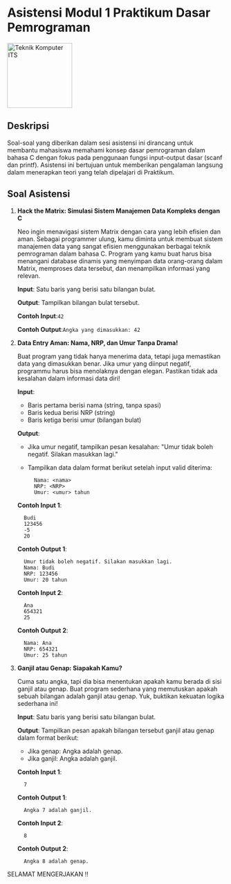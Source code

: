 # Asistensi Modul 1 Praktikum Dasar Pemrograman

<img src="https://www.its.ac.id/komputer/wp-content/uploads/sites/28/2018/03/image10.png" alt="Teknik Komputer ITS" width="150" height="150">

## Deskripsi

Soal-soal yang diberikan dalam sesi asistensi ini dirancang untuk membantu mahasiswa memahami konsep dasar pemrograman dalam bahasa C dengan fokus pada penggunaan fungsi input-output dasar (scanf dan printf). Asistensi ini bertujuan untuk memberikan pengalaman langsung dalam menerapkan teori yang telah dipelajari di Praktikum.

## Soal Asistensi

1. **Hack the Matrix: Simulasi Sistem Manajemen Data Kompleks dengan C**

   Neo ingin menavigasi sistem Matrix dengan cara yang lebih efisien dan aman. Sebagai programmer ulung, kamu diminta untuk membuat sistem manajemen data yang sangat efisien menggunakan berbagai teknik pemrograman dalam bahasa C. Program yang kamu buat harus bisa menangani database dinamis yang menyimpan data orang-orang dalam Matrix, memproses data tersebut, dan menampilkan informasi yang relevan.
   
      __Input__: Satu baris yang berisi satu bilangan bulat.

      __Output__: Tampilkan bilangan bulat tersebut.

   __Contoh Input__:`42`

   __Contoh Output__:`Angka yang dimasukkan: 42`


2. **Data Entry Aman: Nama, NRP, dan Umur Tanpa Drama!**

   Buat program yang tidak hanya menerima data, tetapi juga memastikan data yang dimasukkan benar. Jika umur yang diinput negatif, programmu harus bisa menolaknya dengan elegan. Pastikan tidak ada kesalahan dalam informasi data diri!

   __Input__:
   
      - Baris pertama berisi nama (string, tanpa spasi)
      - Baris kedua berisi NRP (string)
      - Baris ketiga berisi umur (bilangan bulat)

     __Output__:

      - Jika umur negatif, tampilkan pesan kesalahan: "Umur tidak boleh negatif. Silakan masukkan lagi."
      - Tampilkan data dalam format berikut setelah input valid diterima:
  
              Nama: <nama>
              NRP: <NRP>
              Umur: <umur> tahun

      __Contoh Input 1__:

         Budi
         123456
         -5
         20

      __Contoh Output 1__:

         Umur tidak boleh negatif. Silakan masukkan lagi.
         Nama: Budi
         NRP: 123456
         Umur: 20 tahun


      __Contoh Input 2__:

         Ana
         654321
         25


      __Contoh Output 2__:

         Nama: Ana
         NRP: 654321
         Umur: 25 tahun

4. **Ganjil atau Genap: Siapakah Kamu?**

   Cuma satu angka, tapi dia bisa menentukan apakah kamu berada di sisi ganjil atau genap. Buat program sederhana yang memutuskan apakah sebuah bilangan adalah ganjil atau genap. Yuk, buktikan kekuatan logika sederhana ini!

   __Input__: Satu baris yang berisi satu bilangan bulat.

   __Output__: Tampilkan pesan apakah bilangan tersebut ganjil atau genap dalam format berikut:
      
      - Jika genap: Angka <angka> adalah genap.
      - Jika ganjil: Angka <angka> adalah ganjil.
  
      __Contoh Input 1__:

         7

      __Contoh Output 1__:

         Angka 7 adalah ganjil.

      __Contoh Input 2__:

         8

      __Contoh Output 2__:

         Angka 8 adalah genap.


SELAMAT MENGERJAKAN !!
   
